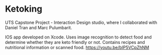 # Ketoking
UTS Capstone Project - Interaction Design studio, where I collaborated with Daniel Tran and Marc Pulumbarit.

IOS app developed on Xcode. Uses image recognition to detect food and determine whether they are keto friendly or not.
Contains recipes and nutritional information or scanned food.
https://youtu.be/bIP5VCpZhNM
